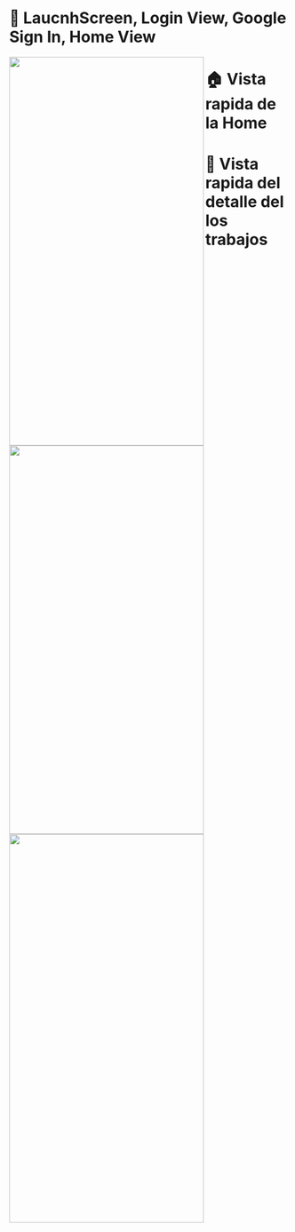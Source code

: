  # 📲 LaucnhScreen, Login View, Google Sign In, Home View
<a href="url"><img src="https://github.com/YormanColina/Jobly/blob/main/resources/login.gif?raw=true" align="left" height="700" width="350" ></a>







 # 🏠 Vista rapida de la Home
<a href="url"><img src="https://github.com/YormanColina/Jobly/blob/main/resources/Home.gif?raw=true" align="left" height="700" width="350" ></a>








 # 🧐 Vista rapida del detalle del los trabajos
<a href="url"><img src="https://github.com/YormanColina/Jobly/blob/main/resources/Detail.gif?raw=true" align="left" height="700" width="350" ></a>


